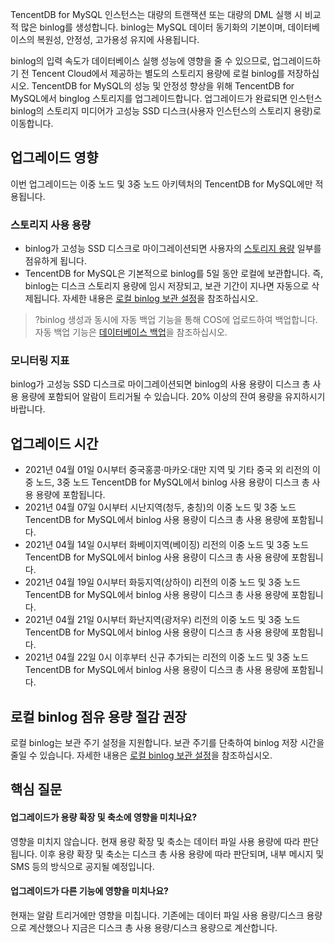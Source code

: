 
TencentDB for MySQL 인스턴스는 대량의 트랜잭션 또는 대량의 DML 실행 시 비교적 많은 binlog를 생성합니다. binlog는 MySQL 데이터 동기화의 기본이며, 데이터베이스의 복원성, 안정성, 고가용성 유지에 사용됩니다.

binlog의 입력 속도가 데이터베이스 실행 성능에 영향을 줄 수 있으므로, 업그레이드하기 전 Tencent Cloud에서 제공하는 별도의 스토리지 용량에 로컬 binlog를 저장하십시오. TencentDB for MySQL의 성능 및 안정성 향상을 위해 TencentDB for MySQL에서 binglog 스토리지를 업그레이드합니다. 업그레이드가 완료되면 인스턴스 binlog의 스토리지 미디어가 고성능 SSD 디스크(사용자 인스턴스의 스토리지 용량)로 이동합니다.

## 업그레이드 영향
이번 업그레이드는 이중 노드 및 3중 노드 아키텍처의 TencentDB for MySQL에만 적용됩니다.

### 스토리지 사용 용량
- binlog가 고성능 SSD 디스크로 마이그레이션되면 사용자의 [스토리지 용량](https://intl.cloud.tencent.com/document/product/236/18335) 일부를 점유하게 됩니다.
- TencentDB for MySQL은 기본적으로 binlog를 5일 동안 로컬에 보관합니다. 즉, binlog는 디스크 스토리지 용량에 임시 저장되고, 보관 기간이 지나면 자동으로 삭제됩니다. 자세한 내용은 [로컬 binlog 보관 설정](https://intl.cloud.tencent.com/document/product/236/40186)을 참조하십시오.
>?binlog 생성과 동시에 자동 백업 기능을 통해 COS에 업로드하여 백업합니다. 자동 백업 기능은 [데이터베이스 백업](https://intl.cloud.tencent.com/document/product/236/37796)을 참조하십시오.

### 모니터링 지표
binlog가 고성능 SSD 디스크로 마이그레이션되면 binlog의 사용 용량이 디스크 총 사용 용량에 포함되어 알람이 트리거될 수 있습니다. 20% 이상의 잔여 용량을 유지하시기 바랍니다.

## 업그레이드 시간
- 2021년 04월 01일 0시부터 중국홍콩·마카오·대만 지역 및 기타 중국 외 리전의 이중 노드, 3중 노드 TencentDB for MySQL에서 binlog 사용 용량이 디스크 총 사용 용량에 포함됩니다.
- 2021년 04월 07일 0시부터 시난지역(청두, 충칭)의 이중 노드 및 3중 노드 TencentDB for MySQL에서 binlog 사용 용량이 디스크 총 사용 용량에 포함됩니다.
- 2021년 04월 14일 0시부터 화베이지역(베이징) 리전의 이중 노드 및 3중 노드 TencentDB for MySQL에서 binlog 사용 용량이 디스크 총 사용 용량에 포함됩니다.
- 2021년 04월 19일 0시부터 화둥지역(상하이) 리전의 이중 노드 및 3중 노드 TencentDB for MySQL에서 binlog 사용 용량이 디스크 총 사용 용량에 포함됩니다.
- 2021년 04월 21일 0시부터 화난지역(광저우) 리전의 이중 노드 및 3중 노드 TencentDB for MySQL에서 binlog 사용 용량이 디스크 총 사용 용량에 포함됩니다.
- 2021년 04월 22일 0시 이후부터 신규 추가되는 리전의 이중 노드 및 3중 노드 TencentDB for MySQL에서 binlog 사용 용량이 디스크 총 사용 용량에 포함됩니다.

## 로컬 binlog 점유 용량 절감 권장
로컬 binlog는 보관 주기 설정을 지원합니다. 보관 주기를 단축하여 binlog 저장 시간을 줄일 수 있습니다. 자세한 내용은 [로컬 binlog 보관 설정](https://intl.cloud.tencent.com/document/product/236/40186)을 참조하십시오.

## 핵심 질문
#### 업그레이드가 용량 확장 및 축소에 영향을 미치나요?
영향을 미치지 않습니다. 현재 용량 확장 및 축소는 데이터 파일 사용 용량에 따라 판단됩니다.
이후 용량 확장 및 축소는 디스크 총 사용 용량에 따라 판단되며, 내부 메시지 및 SMS 등의 방식으로 공지될 예정입니다.

#### 업그레이드가 다른 기능에 영향을 미치나요?
현재는 알람 트리거에만 영향을 미칩니다. 기존에는 데이터 파일 사용 용량/디스크 용량으로 계산했으나 지금은 디스크 총 사용 용량/디스크 용량으로 계산합니다.


